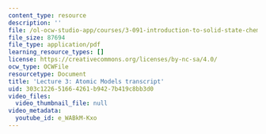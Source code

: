 ```yaml
---
content_type: resource
description: ''
file: /ol-ocw-studio-app/courses/3-091-introduction-to-solid-state-chemistry-fall-2018/e_WABkM-Kxo_transcript.pdf
file_size: 87694
file_type: application/pdf
learning_resource_types: []
license: https://creativecommons.org/licenses/by-nc-sa/4.0/
ocw_type: OCWFile
resourcetype: Document
title: 'Lecture 3: Atomic Models transcript'
uid: 303c1226-5166-4261-b942-7b419c8bb3d0
video_files:
  video_thumbnail_file: null
video_metadata:
  youtube_id: e_WABkM-Kxo
---
```

